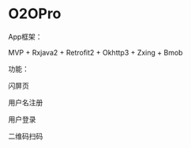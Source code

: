 # O2OPro

App框架：

MVP + Rxjava2 + Retrofit2 + Okhttp3 + Zxing + Bmob


功能：

闪屏页

用户名注册

用户登录

二维码扫码
